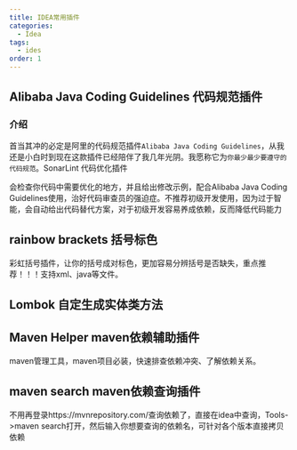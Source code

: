 ```yaml
---
title: IDEA常用插件
categories: 
  - Idea
tags: 
  - ides
order: 1
---
```




## Alibaba Java Coding Guidelines 代码规范插件

### 介绍

首当其冲的必定是阿里的代码规范插件`Alibaba Java Coding Guidelines`，从我还是小白时到现在这款插件已经陪伴了我几年光阴。我愿称它为`你最少最少要遵守的代码规范`。SonarLint 代码优化插件

会检查你代码中需要优化的地方，并且给出修改示例，配合Alibaba Java Coding Guidelines使用，治好代码审查员的强迫症。不推荐初级开发使用，因为过于智能，会自动给出代码替代方案，对于初级开发容易养成依赖，反而降低代码能力

## rainbow brackets 括号标色

彩虹括号插件，让你的括号成对标色，更加容易分辨括号是否缺失，重点推荐！！！支持xml、java等文件。

## Lombok 自定生成实体类方法

## Maven Helper maven依赖辅助插件

maven管理工具，maven项目必装，快速排查依赖冲突、了解依赖关系。

## maven search maven依赖查询插件

不用再登录https://mvnrepository.com/查询依赖了，直接在idea中查询，Tools->maven search打开，然后输入你想要查询的依赖名，可针对各个版本直接拷贝依赖